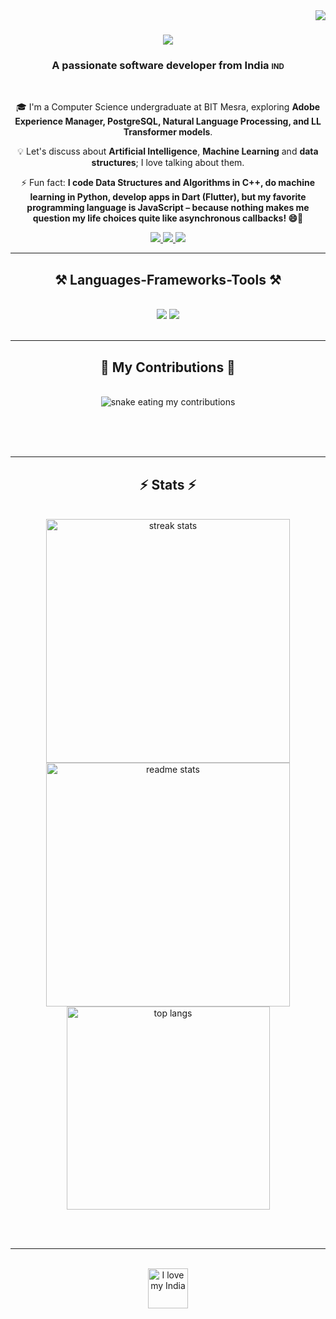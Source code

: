 <img align="right" src="https://visitor-badge.laobi.icu/badge?page_id=prashant07ag.prashant07ag" />

<h1 align="center">
    <img src="https://readme-typing-svg.herokuapp.com/?font=Righteous&size=35&center=true&vCenter=true&width=500&height=70&duration=4000&lines=Hi+There!+👋;+I'm+Prashant+Agrawal!;" />
</h1>

<h3 align="center">A passionate software developer from India <span style="font-size: 70%; text-transform: uppercase;">IND</span></h3>

<br/>

<div align="center">
 
🎓 I'm a Computer Science undergraduate at BIT Mesra, exploring **Adobe Experience Manager, PostgreSQL, Natural Language Processing, and LL Transformer models**.

💡 Let's discuss about **Artificial Intelligence**, **Machine Learning** and **data structures**; I love talking about them.

⚡ Fun fact: **I code Data Structures and Algorithms in C++, do machine learning in Python, develop apps in Dart (Flutter), but my favorite programming language is JavaScript – because nothing makes me question my life choices quite like asynchronous callbacks! 😄🚀**

</div>

 
<div align="center"> 
  <a href="mailto:prashant07.ag@gmail.com">
    <img src="https://img.shields.io/badge/Gmail-333333?style=for-the-badge&logo=gmail&logoColor=red" />
  </a>
  <a href="https://www.linkedin.com/in/prashant-agrawal-4b530b201/" target="_blank">
    <img src="https://img.shields.io/badge/LinkedIn-0077B5?style=for-the-badge&logo=linkedin&logoColor=white" target="_blank" />
  </a>
  <a href="https://drive.google.com/file/d/1lnCL7R33YHUP1UJjD0AzEgU7wvBddbgj/view?usp=drive_link" target="_blank">
     <img src="https://img.shields.io/badge/Resume-FF5722?style=for-the-badge&logo=todoist&logoColor=white" target="_blank" /> 
  </a>
</div>

 <hr/>
 
<h2 align="center">⚒️ Languages-Frameworks-Tools ⚒️</h2>
<br/>
<div align="center">
    <img src="https://skillicons.dev/icons?i=react,bootstrap,mui,html,css,vscode,github,flutter,tailwind,git,aem,figma" />
    <img src="https://skillicons.dev/icons?i=nodejs,python,javascript,express,firebase,mongodb,c++,java,nextjs,mysql,flask,postgresql" /><br>
</div>

<br/>
<hr/>

<div align="center">
  <h2>🐍 My Contributions 🐍</h2>
  <br>
  <img alt="snake eating my contributions" src="https://raw.githubusercontent.com/prashant07ag/prashant07ag/output/github-contribution-grid-snake.svg" />
  
  <br/><br/><br/>
</div>

<hr/>

<h2 align="center">⚡ Stats ⚡</h2>
<br>
<div align=center>
  <img width=390 src="https://github-readme-streak-stats-prashant07ag.vercel.app/?user=prashant07ag&count_private=true&theme=react&border_radius=10" alt="streak stats"/>
  <img width=390 src="https://github-readme-stats-prashant07ag.vercel.app/api?username=prashant07ag&count_private=true&show_icons=true&theme=react&rank_icon=github&border_radius=10" alt="readme stats" />
  <br/>
  <img width=325 align="center" src="https://github-readme-stats-prashant07ag.vercel.app/api/top-langs/?username=prashant07ag&hide=HTML&langs_count=8&layout=compact&theme=react&border_radius=10&size_weight=0.5&count_weight=0.5&exclude_repo=github-readme-stats" alt="top langs" />
</div>

<br/><br/>

<hr/>

<br/>

<div align="center">
<a href='https://ko-fi.com/V7V4RAK9C' target='_blank'><img height='64' style='border:0px;height:64px;' src='https://storage.ko-fi.com/cdn/kofi1.png?v=3' border='0' alt='I love my India' /></a>
</div>

<br/>
